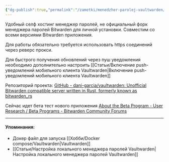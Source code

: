 ```yaml
---
{"dg-publish":true,"permalink":"/zametki/menedzher-parolej-vaultwarden/","created":"2024-07-03 19:56","updated":"2024-09-03T16:34:54+03:00"}
---
```


Удобный селф хостинг менеджер паролей, не официальный форк менеджера паролей Bitwarden для личной установки. Совместим со всеми версиями Bitwarden приложения. 

Для работы обязательно требуется использовать https соединений через реверс прокси.

Для быстрого получения обновлений через пуш уведомления необходимо дополнительно настроить [[Статьи/Включение push-уведомлений мобильного клиента Vaultwarden\|Включение push-уведомлений мобильного клиента Vaultwarden]]

Репозиторий проекта: [GitHub - dani-garcia/vaultwarden: Unofficial Bitwarden compatible server written in Rust, formerly known as bitwarden\_rs](https://github.com/dani-garcia/vaultwarden)

Сейчас идет бета тест нового приложения [About the Beta Program - User Research / Beta Programs - Bitwarden Community Forums](https://community.bitwarden.com/t/about-the-beta-program/39185/57)

---
#### Упоминания:
- Докер файл для запуска [[Хобби/Docker compose/Vaultwarden\|Vaultwarden]]
- [[Статьи/Настройка локального менеджера паролей Vaultwarden\|Настройка локального менеджера паролей Vaultwarden]]